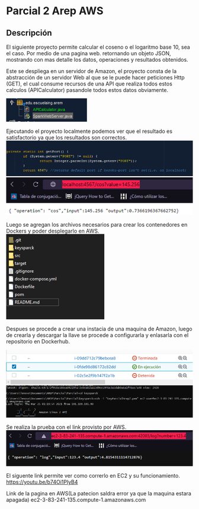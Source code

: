 # Parcial 2 Arep AWS
## Descripción 
El siguiente proyecto permite calcular el coseno o el logaritmo base 10, sea el caso. Por medio de una pagina web.
retornando un objeto JSON, mostrando con mas detalle  los datos, operaciones y resultados obtenidos.

Este se despliega en un servidor de Amazon, el proyecto consta de la abstracción de un servidor Web al que se le puede 
hacer peticiones Http (GET),  el cual consume recursos de una API que realiza todos estos calculos (APICalculator) pasandole todos estos
datos obviamente.

![](Img/app.png)

Ejecutando el proyecto localmente podemos ver que el resultado es satisfactorio ya que los resultados son correctos.
![](Img/puerto.png)
![](Img/local.png)

Luego se agregan los archivos necesarios para crear los contenedores en Dockers y poder desplegarlo en AWS.
![](Img/archivos.png)

Despues se procede a crear una instacia de una maquina de Amazon, luego de crearla y descargar la llave se procede a configurarla y
enlasarla con el repositorio en Dockerhub.

![](Img/aws.png)
![](Img/conexion.png)

Se realiza la prueba con el link provisto por AWS. 
![](Img/aws2.png)

El siguente link permite ver como correrlo en EC2 y su funcionamiento.
https://youtu.be/b74Oi1PlyB4

Link de la pagina en AWS(La patecion saldra error ya que la maquina estara apagada)
ec2-3-83-241-135.compute-1.amazonaws.com



